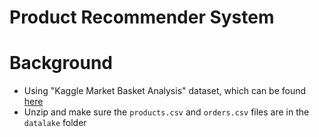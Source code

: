 # Product Recommender System

# Background
* Using "Kaggle Market Basket Analysis" dataset, which can be found [here](https://www.kaggle.com/competitions/instacart-market-basket-analysis/data)
* Unzip and make sure the `products.csv` and `orders.csv` files are in the `datalake` folder